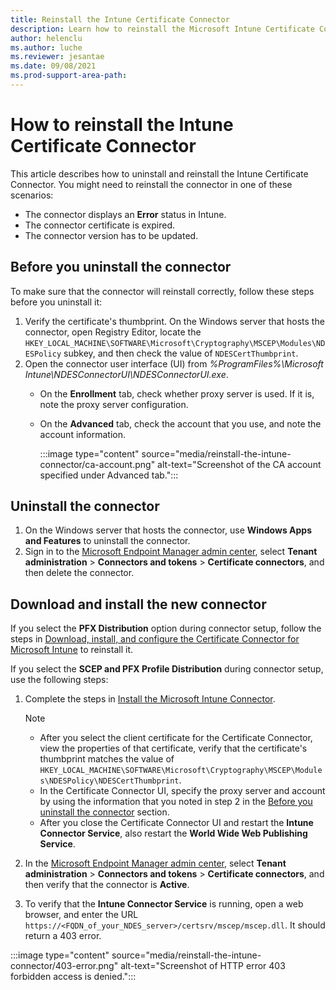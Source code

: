 ```yaml
---
title: Reinstall the Intune Certificate Connector
description: Learn how to reinstall the Microsoft Intune Certificate Connector if there is an error or version update.
author: helenclu
ms.author: luche
ms.reviewer: jesantae
ms.date: 09/08/2021
ms.prod-support-area-path: 
---
```

# How to reinstall the Intune Certificate Connector

This article describes how to uninstall and reinstall the Intune Certificate Connector. You might need to reinstall the connector in one of these scenarios:

- The connector displays an **Error** status in Intune.
- The connector certificate is expired.
- The connector version has to be updated.

## Before you uninstall the connector

To make sure that the connector will reinstall correctly, follow these steps before you uninstall it:

1. Verify the certificate's thumbprint. On the Windows server that hosts the connector, open Registry Editor, locate the `HKEY_LOCAL_MACHINE\SOFTWARE\Microsoft\Cryptography\MSCEP\Modules\NDESPolicy` subkey, and then check the value of `NDESCertThumbprint`.
2. Open the connector user interface (UI) from *%ProgramFiles%\Microsoft Intune\NDESConnectorUI\NDESConnectorUI.exe*.
    - On the **Enrollment** tab, check whether proxy server is used. If it is, note the proxy server configuration.
    - On the **Advanced** tab, check the account that you use, and note the account information.

      :::image type="content" source="media/reinstall-the-intune-connector/ca-account.png" alt-text="Screenshot of the CA account specified under Advanced tab.":::

## Uninstall the connector

1. On the Windows server that hosts the connector, use **Windows Apps and Features** to uninstall the connector.
2. Sign in to the [Microsoft Endpoint Manager admin center](https://go.microsoft.com/fwlink/?linkid=2109431), select **Tenant administration** > **Connectors and tokens** > **Certificate connectors**, and then delete the connector.

## Download and install the new connector

If you select the **PFX Distribution** option during connector setup, follow the steps in [Download, install, and configure the Certificate Connector for Microsoft Intune](/mem/intune/protect/certificates-pfx-configure#download-install-and-configure-the-certificate-connector-for-microsoft-intune) to reinstall it.

If you select the **SCEP and PFX Profile Distribution** during connector setup, use the following steps:

1. Complete the steps in [Install the Microsoft Intune Connector](/mem/intune/protect/certificates-scep-configure#install-the-microsoft-intune-connector).

    > [!NOTE]
    >  
    > - After you select the client certificate for the Certificate Connector, view the properties of that certificate, verify that the certificate's thumbprint matches the value of `HKEY_LOCAL_MACHINE\SOFTWARE\Microsoft\Cryptography\MSCEP\Modules\NDESPolicy\NDESCertThumbprint`.
    > - In the Certificate Connector UI, specify the proxy server and account by using the information that you noted in step 2 in the [Before you uninstall the connector](#before-you-uninstall-the-connector) section.
    > - After you close the Certificate Connector UI and restart the **Intune Connector Service**, also restart the **World Wide Web Publishing Service**.

1. In the [Microsoft Endpoint Manager admin center](https://go.microsoft.com/fwlink/?linkid=2109431), select **Tenant administration** > **Connectors and tokens** > **Certificate connectors**, and then verify that the connector is **Active**.

1. To verify that the **Intune Connector Service** is running, open a web browser, and enter the URL `https://<FQDN_of_your_NDES_server>/certsrv/mscep/mscep.dll`. It should return a 403 error.

:::image type="content" source="media/reinstall-the-intune-connector/403-error.png" alt-text="Screenshot of HTTP error 403 forbidden access is denied.":::
